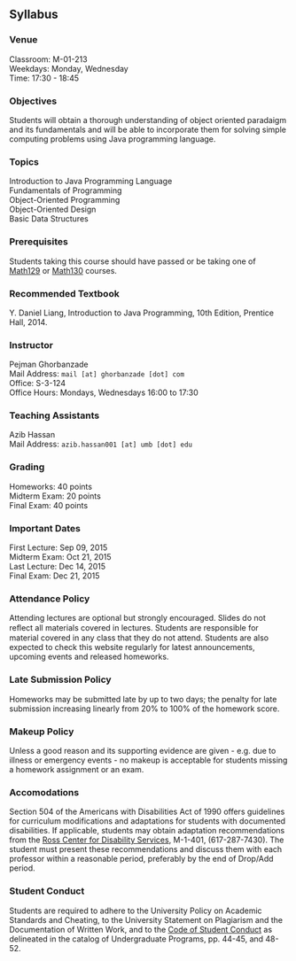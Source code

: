 ## Syllabus

### Venue
Classroom: M-01-213  
Weekdays: Monday, Wednesday  
Time: 17:30 - 18:45

### Objectives
Students will obtain a thorough understanding of object oriented paradaigm and its fundamentals and will be able to incorporate them for solving simple computing problems using Java programming language.

### Topics
Introduction to Java Programming Language  
Fundamentals of Programming  
Object-Oriented Programming  
Object-Oriented Design  
Basic Data Structures

### Prerequisites
Students taking this course should have passed or be taking one of [Math129] or [Math130] courses.

### Recommended Textbook
Y. Daniel Liang, Introduction to Java Programming, 10th Edition, Prentice Hall, 2014.

### Instructor
Pejman Ghorbanzade  
Mail Address: ``mail [at] ghorbanzade [dot] com``  
Office: S-3-124  
Office Hours: Mondays, Wednesdays 16:00 to 17:30

### Teaching Assistants
Azib Hassan  
Mail Address: ``azib.hassan001 [at] umb [dot] edu``

### Grading
Homeworks: 40 points  
Midterm Exam: 20 points  
Final Exam: 40 points

### Important Dates
First Lecture: Sep 09, 2015  
Midterm Exam: Oct 21, 2015  
Last Lecture: Dec 14, 2015  
Final Exam: Dec 21, 2015

### Attendance Policy
Attending lectures are optional but strongly encouraged. Slides do not reﬂect all materials covered in lectures. Students are responsible for material covered in any class that they do not attend. Students are also expected to check this website regularly for latest announcements, upcoming events and released homeworks.

### Late Submission Policy
Homeworks may be submitted late by up to two days; the penalty for late submission increasing linearly from 20% to 100% of the homework score.

### Makeup Policy
Unless a good reason and its supporting evidence are given - e.g. due to illness or emergency events - no makeup is acceptable for students missing a homework assignment or an exam.

### Accomodations
Section 504 of the Americans with Disabilities Act of 1990 offers guidelines for curriculum modifications and adaptations for students with documented disabilities. If applicable, students may obtain adaptation recommendations from the [Ross Center for Disability Services], M-1-401, (617-287-7430). The student must present these recommendations and discuss them with each professor within a reasonable period, preferably by the end of Drop/Add period.

### Student Conduct
Students are required to adhere to the University Policy on Academic Standards and Cheating, to the University Statement on Plagiarism and the Documentation of Written Work, and to the [Code of Student Conduct] as delineated in the catalog of Undergraduate Programs, pp. 44-45, and 48-52.

[Ross Center for Disability Services]: http://www.umb.edu/academics/vpass/disability
[Code of Student Conduct]: http://www.umb.edu/life_on_campus/policies/community/code
[Math129]: http://www.math.umb.edu/courses/course_page.php?id=5
[Math130]: http://www.math.umb.edu/courses/course_page.php?id=6
